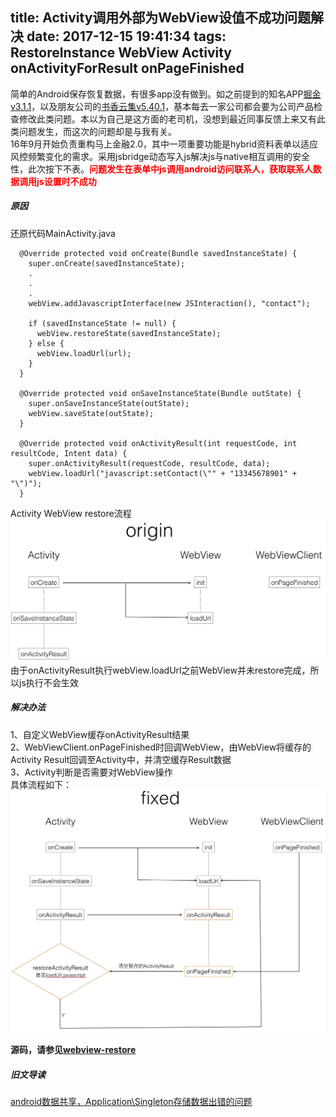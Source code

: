 title: Activity调用外部为WebView设值不成功问题解决
date: 2017-12-15 19:41:34
tags: RestoreInstance WebView Activity onActivityForResult onPageFinished
---
简单的Android保存恢复数据，有很多app没有做到。如之前提到的知名APP[掘金v3.1.1](https://juejin.im/)，以及朋友公司的[书香云集v5.40.1](http://www.sxyj.net/)，基本每去一家公司都会要为公司产品检查修改此类问题。本以为自己是这方面的老司机，没想到最近同事反馈上来又有此类问题发生，而这次的问题却是与我有关。  
16年9月开始负责重构马上金融2.0，其中一项重要功能是hybrid资料表单以适应风控频繁变化的需求。采用jsbridge动态写入js解决js与native相互调用的安全性，此次按下不表。<font color="red">**问题发生在表单中js调用android访问联系人，获取联系人数据调用js设置时不成功**</font>  

##### 原因  
还原代码MainActivity.java  
<!--more-->

```
  @Override protected void onCreate(Bundle savedInstanceState) {
    super.onCreate(savedInstanceState);
	.
	.
	.
    webView.addJavascriptInterface(new JSInteraction(), "contact");

    if (savedInstanceState != null) {
      webView.restoreState(savedInstanceState);
    } else {
      webView.loadUrl(url);
    }
  }
  
  @Override protected void onSaveInstanceState(Bundle outState) {
    super.onSaveInstanceState(outState);
    webView.saveState(outState);
  }
  
  @Override protected void onActivityResult(int requestCode, int resultCode, Intent data) {
    super.onActivityResult(requestCode, resultCode, data);
    webView.loadUrl("javascript:setContact(\"" + "13345678901" + "\")");
  }
```

Activity WebView restore流程  
![Activity WebView restore](/css/images/20171219_activity_webview_restore.jpeg)  
由于onActivityResult执行webView.loadUrl之前WebView并未restore完成，所以js执行不会生效  

##### 解决办法  
1、自定义WebView缓存onActivityResult结果  
2、WebViewClient.onPageFinished时回调WebView，由WebView将缓存的Activity Result回调至Activity中，并清空缓存Result数据  
3、Activity判断是否需要对WebView操作  
具体流程如下：  
![webview-restore](/css/images/20171219_activity_webview_restore_fixed.jpeg)   

**源码，请参见[webview-restore](https://github.com/2tu/webview-restore)**

##### 旧文导读  
[android数据共享，Application\Singleton存储数据出错的问题](/2016/05/14/android-data-store/)